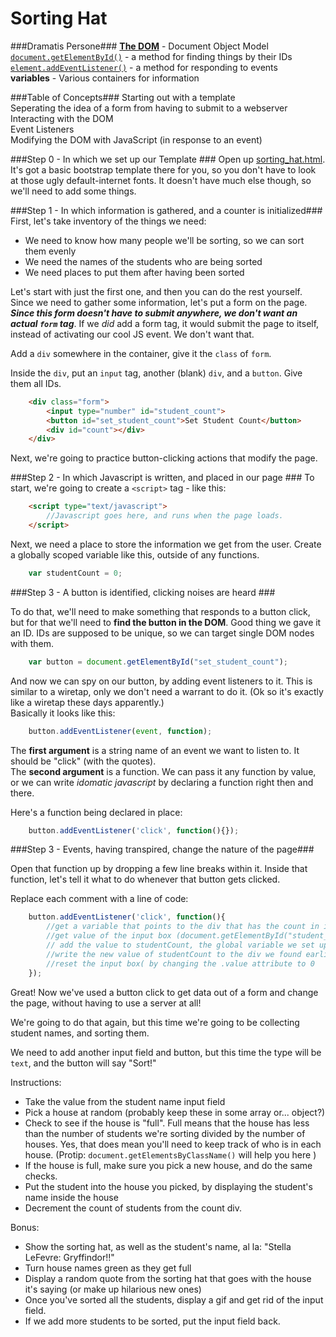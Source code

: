 Sorting Hat
===========

###Dramatis Persone###
[**The DOM**](https://developer.mozilla.org/en-US/docs/Web/API/document) - Document Object Model  
[`document.getElementById()`](https://developer.mozilla.org/en-US/docs/Web/API/document.getElementById) - a method for finding things by their IDs  
[`element.addEventListener()`](https://developer.mozilla.org/en-US/docs/Web/API/EventTarget.addEventListener) - a method for responding to events  
**variables** - Various containers for information  

###Table of Concepts###
Starting out with a template  
Seperating the idea of a form from having to submit to a webserver  
Interacting with the DOM  
Event Listeners  
Modifying the DOM with JavaScript (in response to an event)  


###Step 0 - In which we set up our Template ###
Open up [sorting_hat.html](https://github.com/hackbrightacademy/Javascript2/blob/master/sorting_hat.html). It's got a basic bootstrap template there for you, so you don't have to look at those ugly default-internet fonts. It doesn't have much else though, so we'll need to add some things.


###Step 1 - In which information is gathered, and a counter is initialized###
First, let's take inventory of the things we need:  
- We need to know how many people we'll be sorting, so we can sort them evenly  
- We need the names of the students who are being sorted  
- We need places to put them after having been sorted  

Let's start with just the first one, and then you can do the rest yourself.  
Since we need to gather some information, let's put a form on the page. **_Since this form doesn't have to submit anywhere, we don't want an actual `form` tag_**. If we *did* add a form tag, it would submit the page to itself, instead of activating our cool JS event. We don't want that.  
  
Add a `div` somewhere in the container, give it the `class` of `form`. 

Inside the `div`, put an `input` tag, another (blank) `div`, and a `button`. Give them all IDs.
```html
	<div class="form">
		<input type="number" id="student_count">  
		<button id="set_student_count">Set Student Count</button>  
		<div id="count"></div>
	</div>
```
Next, we're going to practice button-clicking actions that modify the page.

###Step 2 - In which Javascript is written, and placed in our page ###
To start, we're going to create a `<script>` tag - like this: 
```html
	<script type="text/javascript">
		//Javascript goes here, and runs when the page loads.
	</script>
```

Next, we need a place to store the information we get from the user. Create a globally scoped variable like this, outside of any functions.
```javascript
	var studentCount = 0;
```
###Step 3 - A button is identified, clicking noises are heard ###

To do that, we'll need to make something that responds to a button click, but for that we'll need to **find the button in the DOM**. Good thing we gave it an ID. IDs are supposed to be unique, so we can target single DOM nodes with them.
```javascript
	var button = document.getElementById("set_student_count");
```
And now we can spy on our button, by adding event listeners to it. This is similar to a wiretap, only we don't need a warrant to do it. (Ok so it's exactly like a wiretap these days apparently.)  
Basically it looks like this:  
```javascript
	button.addEventListener(event, function);
```
The **first argument** is a string name of an event we want to listen to. It should be "click" (with the quotes).  
The **second argument** is a function. We can pass it any function by value, or we can write *idomatic javascript* by declaring a function right then and there.  

Here's a function being declared in place:
  
```javascript
	button.addEventListener('click', function(){});
```

###Step 3 - Events, having transpired, change the nature of the page###
  
Open that function up by dropping a few line breaks within it. Inside that function, let's tell it what to do whenever that button gets clicked.  

Replace each comment with a line of code:  
```javascript
	button.addEventListener('click', function(){
		//get a variable that points to the div that has the count in it by using document.getElementById("count")
		//get value of the input box (document.getElementById("student_count").value) - save it to a variable. If it's blank, set it to 0.
		// add the value to studentCount, the global variable we set up earlier. ( studentCount += some value
		//write the new value of studentCount to the div we found earlier. Use the .innerHTML property of the #student_count div
		//reset the input box( by changing the .value attribute to 0
	});
```
Great! Now we've used a button click to get data out of a form and change the page, without having to use a server at all!

We're going to do that again, but this time we're going to be collecting student names, and sorting them.

We need to add another input field and button, but this time the type will be `text`, and the button will say "Sort!"

Instructions:  
- Take the value from the student name input field  
- Pick a house at random (probably keep these in some array or... object?)  
- Check to see if the house is "full". Full means that the house has less than the number of students we're sorting divided by the number of houses. Yes, that does mean you'll need to keep track of who is in each house. (Protip: `document.getElementsByClassName()` will help you here )
- If the house is full, make sure you pick a new house, and do the same checks.  
- Put the student into the house you picked, by displaying the student's name inside the house  
- Decrement the count of students from the count div.  
 
Bonus:  
- Show the sorting hat, as well as the student's name, al la: "Stella LeFevre: Gryffindor!!"  
- Turn house names green as they get full  
- Display a random quote from the sorting hat that goes with the house it's saying (or make up hilarious new ones)  
- Once you've sorted all the students, display a gif and get rid of the input field.  
- If we add more students to be sorted, put the input field back.  
